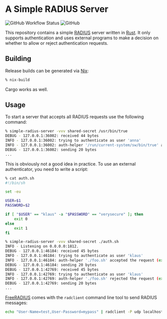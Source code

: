 # A Simple RADIUS Server

![GitHub Workflow Status](https://img.shields.io/github/workflow/status/blitz/simple-radius-server/Test)
![GitHub](https://img.shields.io/github/license/blitz/simple-radius-server)

This repository contains a simple
[RADIUS](https://tools.ietf.org/html/rfc2865) server written in
[Rust](https://www.rust-lang.org/). It only supports authentication
and uses external programs to make a decision on whether to allow or
reject authentication requests.

## Building

Release builds can be generated via [Nix](https://nixos.org/):

```sh
% nix-build
```

Cargo works as well.

## Usage

To start a server that accepts all RADIUS requests use the following command:

```sh
% simple-radius-server -vvv shared-secret /usr/bin/true
DEBUG - 127.0.0.1:36002: received 44 bytes
INFO - 127.0.0.1:36002: trying to authenticate as user 'anna'
INFO - 127.0.0.1:36002: auth-helper '/run/current-system/sw/bin/true' accepted the request (exit code: 0)
DEBUG - 127.0.0.1:36002: sending 20 bytes
...
```

This is obviously not a good idea in practice. To use an external authenticator, you need to write a script:

```sh
% cat auth.sh
#!/bin/sh

set -eu

USER=$1
PASSWORD=$2

if [ "$USER" == "klaus" -a "$PASSWORD" == "verysecure" ]; then
    exit 0
else
    exit 1
fi

% simple-radius-server -vvv shared-secret ./auth.sh
INFO - Listening on 0.0.0.0:1812.
DEBUG - 127.0.0.1:46184: received 45 bytes
INFO - 127.0.0.1:46184: trying to authenticate as user 'klaus'
INFO - 127.0.0.1:46184: auth-helper './foo.sh' accepted the request (exit code: 0)
DEBUG - 127.0.0.1:46184: sending 20 bytes
DEBUG - 127.0.0.1:42769: received 45 bytes
INFO - 127.0.0.1:42769: trying to authenticate as user 'klaus'
INFO - 127.0.0.1:42769: auth-helper './foo.sh' rejected the request (exit code: 1)
DEBUG - 127.0.0.1:42769: sending 20 bytes
...
```

[FreeRADIUS](https://freeradius.org/) comes with the `radclient`
command line tool to send RADIUS messages:

```sh
echo "User-Name=test,User-Password=mypass" | radclient -P udp localhost:1812 auth secret
```
